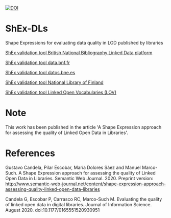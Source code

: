 

[![DOI](https://zenodo.org/badge/289058534.svg)](https://zenodo.org/badge/latestdoi/289058534)



# ShEx-DLs
Shape Expressions for evaluating data quality in LOD published by libraries


[ShEx validation tool British National Bibliography Linked Data platform](https://rawgit.com/shexSpec/shex.js/wikidata/packages/shex-webapp/doc/shex-simple.html?manifestURL=https://raw.githubusercontent.com/hibernator11/ShEx-DLs/master/bnb.manifest.json)

[ShEx validation tool data.bnf.fr](https://rawgit.com/shexSpec/shex.js/wikidata/packages/shex-webapp/doc/shex-simple.html?manifestURL=https://raw.githubusercontent.com/hibernator11/ShEx-DLs/master/bnf.manifest.json)

[ShEx validation tool datos.bne.es](https://rawgit.com/shexSpec/shex.js/wikidata/packages/shex-webapp/doc/shex-simple.html?manifestURL=https://raw.githubusercontent.com/hibernator11/ShEx-DLs/master/bne.manifest.json)

[ShEx validation tool National Library of Finland](https://rawgit.com/shexSpec/shex.js/wikidata/packages/shex-webapp/doc/shex-simple.html?manifestURL=https://raw.githubusercontent.com/hibernator11/ShEx-DLs/master/nlf.manifest.json)

[ShEx validation tool Linked Open Vocabularies (LOV)](https://rawgit.com/shexSpec/shex.js/wikidata/packages/shex-webapp/doc/shex-simple.html?manifestURL=https://raw.githubusercontent.com/hibernator11/ShEx-DLs/master/lov.manifest.json)

# Note
This work has been published in the article 'A Shape Expression approach for assessing the quality of Linked Open Data in Libraries'.

# References
Gustavo Candela, Pilar Escobar, María Dolores Sáez and Manuel Marco-Such. A Shape Expression approach for assessing the quality of Linked Open Data in Libraries. Semantic Web Journal. 2020. Preprint version: http://www.semantic-web-journal.net/content/shape-expression-approach-assessing-quality-linked-open-data-libraries

Candela G, Escobar P, Carrasco RC, Marco-Such M. Evaluating the quality of linked open data in digital libraries. Journal of Information Science. August 2020. doi:10.1177/0165551520930951
  

